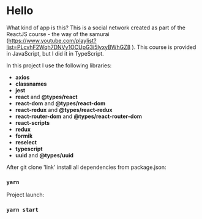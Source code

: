 # Hello
What kind of app is this? This is a social network created as part of the ReactJS course - the way of the samurai (https://www.youtube.com/playlist?list=PLcvhF2Wqh7DNVy1OCUpG3i5lyxyBWhGZ8 ). This course is provided in JavaScript, but I did it in TypeScript.

In this project I use the following libraries:
- **axios** 
- **classnames**
- **jest**
- **react** and **@types/react**
- **react-dom** and **@types/react-dom**
- **react-redux** and **@types/react-redux**
- **react-router-dom** and **@types/react-router-dom**
- **react-scripts** 
- **redux**
- **formik**
- **reselect**
- **typescript** 
- **uuid** and **@types/uuid**

After git clone 'link' install all dependencies from package.json:
### `yarn`
Project launch:
### `yarn start`
